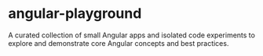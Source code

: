 # angular-playground
A curated collection of small Angular apps and isolated code experiments to explore and demonstrate core Angular concepts and best practices.
